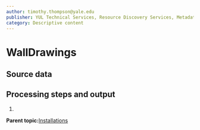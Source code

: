 ```yaml
---
author: timothy.thompson@yale.edu
publisher: YUL Technical Services, Resource Discovery Services, Metadata Services Unit
category: Descriptive content
---
```


# WallDrawings

## Source data

## Processing steps and output

1.  
**Parent topic:**[Installations](../../concepts/supertypes/installations.md)

